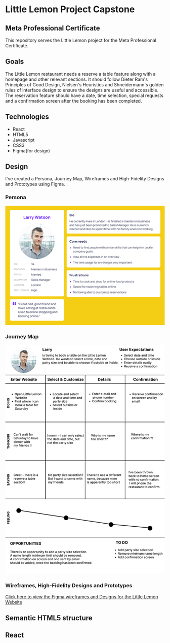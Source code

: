 # Little Lemon Project Capstone

## Meta Professional Certificate

This repository serves the Little Lemon project for the Meta Professional Certificate.

## Goals

The Little Lemon restaurant needs a reserve a table feature along with a homepage and other relevant sections. It should follow Dieter Ram's Principles of Good Design, Nielsen's Heuristics and Shneidermann's golden rules of interface design to ensure the designs are useful and accessible. The reservation feature should have a date, time selection, special requests and a confirmation screen after the booking has been completed.

## Technologies

- React
- HTML5
- Javascript
- CSS3
- Figma(for design)

## Design

I've created a Persona, Journey Map, Wireframes and High-Fidelity Designs and Prototypes using Figma.

### Persona

![Little Lemon Persona](Persona.png)

### Journey Map

![Little Lemon Journey Map](JourneyMap.png)

### Wireframes, High-Fidelity Designs and Prototypes

[Click here to view the Figma wireframes and Designs for the Little Lemon Website](https://www.figma.com/file/X0ewa9NhfTN0ifcjIMfmF1/Project-Capstone-LL?node-id=0%3A1&t=trcCXB2BGQJxhWw5-1)

## Semantic HTML5 structure

## React

